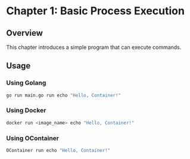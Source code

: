 # Chapter 1: Basic Process Execution
 
 ## Overview
 This chapter introduces a simple program that can execute commands.
 
 ## Usage

 ### Using Golang
 ```sh
 go run main.go run echo "Hello, Container!"
 ```

 ### Using Docker
 ```sh
 docker run <image_name> echo "Hello, Container!"
 ```

 ### Using OContainer
 ```sh
 OContainer run echo "Hello, Container!"
 ```